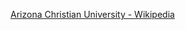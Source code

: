 ﻿[Arizona Christian University - Wikipedia](https://en.wikipedia.org/wiki/Arizona_Christian_University)